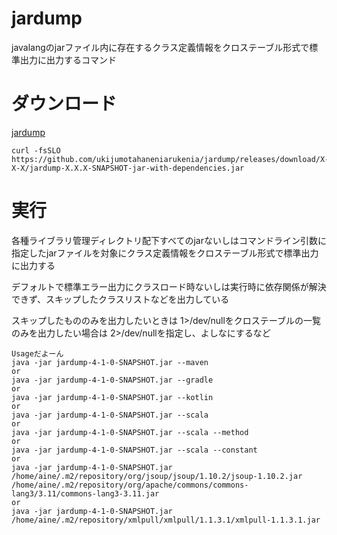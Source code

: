 # jardump
javalangのjarファイル内に存在するクラス定義情報をクロステーブル形式で標準出力に出力するコマンド

# ダウンロード

[jardump](https://github.com/ukijumotahaneniarukenia/jardump/releases)

```
curl -fsSLO https://github.com/ukijumotahaneniarukenia/jardump/releases/download/X-X-X/jardump-X.X.X-SNAPSHOT-jar-with-dependencies.jar
```

# 実行

各種ライブラリ管理ディレクトリ配下すべてのjarないしはコマンドライン引数に指定したjarファイルを対象にクラス定義情報をクロステーブル形式で標準出力に出力する

デフォルトで標準エラー出力にクラスロード時ないしは実行時に依存関係が解決できず、スキップしたクラスリストなどを出力している

スキップしたもののみを出力したいときは 1>/dev/nullをクロステーブルの一覧のみを出力したい場合は 2>/dev/nullを指定し、よしなにするなど

```
Usageだよーん
java -jar jardump-4-1-0-SNAPSHOT.jar --maven
or
java -jar jardump-4-1-0-SNAPSHOT.jar --gradle
or
java -jar jardump-4-1-0-SNAPSHOT.jar --kotlin
or
java -jar jardump-4-1-0-SNAPSHOT.jar --scala
or
java -jar jardump-4-1-0-SNAPSHOT.jar --scala --method
or
java -jar jardump-4-1-0-SNAPSHOT.jar --scala --constant
or
java -jar jardump-4-1-0-SNAPSHOT.jar /home/aine/.m2/repository/org/jsoup/jsoup/1.10.2/jsoup-1.10.2.jar /home/aine/.m2/repository/org/apache/commons/commons-lang3/3.11/commons-lang3-3.11.jar
or
java -jar jardump-4-1-0-SNAPSHOT.jar /home/aine/.m2/repository/xmlpull/xmlpull/1.1.3.1/xmlpull-1.1.3.1.jar

```
